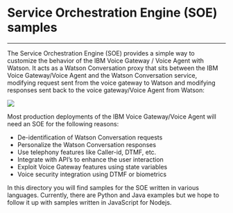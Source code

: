# Service Orchestration Engine (SOE) samples 
-------------------
The Service Orchestration Engine (SOE) provides a simple way to customize the behavior of the IBM Voice Gateway / Voice Agent with Watson. It acts as a Watson Conversation proxy that sits between the IBM Voice Gateway/Voice Agent and the Watson Conversation service, modifying request sent from the voice gateway to Watson and modifying responses sent back to the voice gateway/Voice Agent from Watson:

![](https://raw.githubusercontent.com/WASdev/sample.voice.gateway/master/images/soe.png)

Most production deployments of the IBM Voice Gateway/Voice Agent will need an SOE for the following reasons:

 - De-identification of Watson Conversation requests
 - Personalize the Watson Conversation responses
 - Use telephony features like Caller-id, DTMF, etc.
 - Integrate with API’s to enhance the user interaction
 - Exploit Voice Gateway features using state variables 
 - Voice security integration using DTMF or biometrics

In this directory you will find samples for the SOE written in various languages. Currently, there are Python and Java examples but we hope to follow it up with samples written in JavaScript for Nodejs.